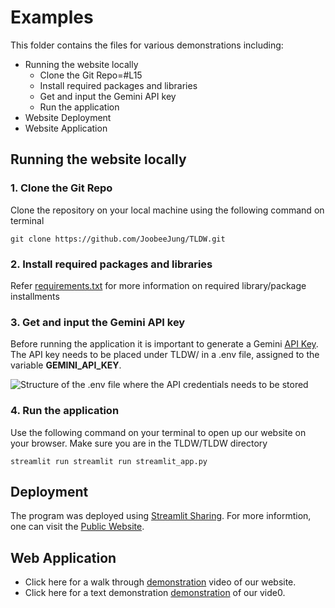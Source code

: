 # Examples
This folder contains the files for various demonstrations including:
- Running the website locally
    - Clone the Git Repo=#L15
    - Install required packages and libraries
    - Get and input the Gemini API key
    - Run the application
- Website Deployment
- Website Application  



## Running the website locally

### **1. Clone the Git Repo**
Clone the repository on your local machine using the following command on terminal
```
git clone https://github.com/JoobeeJung/TLDW.git
```

### **2. Install required packages and libraries**
Refer [requirements.txt](https://github.com/JoobeeJung/TLDW/blob/main/requirements.txt) for more information on required library/package installments

### **3. Get and input the Gemini API key**
Before running the application it is important to generate a Gemini [API Key](https://aistudio.google.com/app/apikey). The API key needs to be placed under TLDW/ in a .env file, assigned to the variable **GEMINI_API_KEY**.

![Structure of the .env file where the API credentials needs to be stored](https://github.com/JoobeeJung/TLDW/blob/main/examples/images/env.png)

### **4. Run the application**
Use the following command on your terminal to open up our website on your browser. Make sure you are in the TLDW/TLDW directory
```
streamlit run streamlit run streamlit_app.py 
```

## Deployment

The program was deployed using [Streamlit Sharing](https://share.streamlit.io/). For more informtion, one can visit the [Public Website](nothing.streamlit.app).

## Web Application

- Click here for a walk through [demonstration](https://github.com/JoobeeJung/TLDW/blob/main/examples/images/Recording_final.mp4) video of our website.
- Click here for a text demonstration [demonstration](https://github.com/JoobeeJung/TLDW/blob/main/examples/website_navigation.md) of our vide0.
